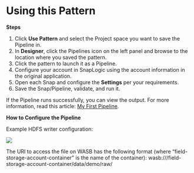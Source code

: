# Using this Pattern

**Steps**

1. Click **Use Pattern** and select the Project space you want to save the Pipeline in.
2. In **Designer**, click the Pipelines icon on the left panel and browse to the location where you saved the pattern.
3. Click the pattern to launch it as a Pipeline.
4. Configure your account in SnapLogic using the account information in the original application.
5. Open each Snap and configure the **Settings** per your requirements.
6. Save the Snap/Pipeline, validate, and run it.

If the Pipeline runs successfully, you can view the output. For more information, read this article: [My First Pipeline](https://docs-snaplogic.atlassian.net/wiki/spaces/SD/pages/1438412).

**How to Configure the Pipeline**

Example HDFS writer configuration:

![](https://aws1.discourse-cdn.com/business5/uploads/snaplogic2/optimized/2X/8/85d5e6abd9f9ee0d65edc1bc37ebcddb0bf3ef80\_2\_690x324.png)

The URI to access the file on WASB has the following format (where “field-storage-account-container” is the name of the container): wasb:///field-storage-account-container/data/demo/raw/
